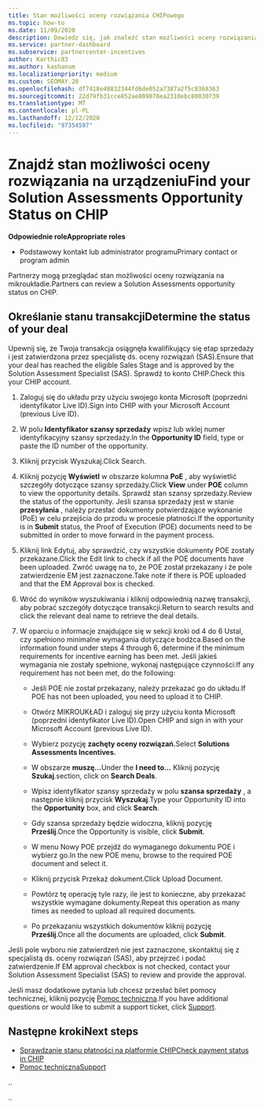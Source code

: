 ```yaml
---
title: Stan możliwości oceny rozwiązania CHIPowego
ms.topic: how-to
ms.date: 11/09/2020
description: Dowiedz się, jak znaleźć stan możliwości oceny rozwiązania na platformie zachęty kanału (MIKROUKŁAD).
ms.service: partner-dashboard
ms.subservice: partnercenter-incentives
author: Karthic83
ms.author: kashanum
ms.localizationpriority: medium
ms.custom: SEOMAY.20
ms.openlocfilehash: df7418e48832344fd6de052a7387a2f5c8368363
ms.sourcegitcommit: 22d79fb31cce852ae809078ea2310ebc80030739
ms.translationtype: MT
ms.contentlocale: pl-PL
ms.lasthandoff: 12/12/2020
ms.locfileid: "97354597"
---
```

# <a name="find-your-solution-assessments-opportunity-status-on-chip"></a><span data-ttu-id="c398e-103">Znajdź stan możliwości oceny rozwiązania na urządzeniu</span><span class="sxs-lookup"><span data-stu-id="c398e-103">Find your Solution Assessments Opportunity Status on CHIP</span></span>

<span data-ttu-id="c398e-104">**Odpowiednie role**</span><span class="sxs-lookup"><span data-stu-id="c398e-104">**Appropriate roles**</span></span>

- <span data-ttu-id="c398e-105">Podstawowy kontakt lub administrator programu</span><span class="sxs-lookup"><span data-stu-id="c398e-105">Primary contact or program admin</span></span>

<span data-ttu-id="c398e-106">Partnerzy mogą przeglądać stan możliwości oceny rozwiązania na mikroukładie.</span><span class="sxs-lookup"><span data-stu-id="c398e-106">Partners can review a Solution Assessments opportunity status on CHIP.</span></span>

## <a name="determine-the-status-of-your-deal"></a><span data-ttu-id="c398e-107">Określanie stanu transakcji</span><span class="sxs-lookup"><span data-stu-id="c398e-107">Determine the status of your deal</span></span>

<span data-ttu-id="c398e-108">Upewnij się, że Twoja transakcja osiągnęła kwalifikujący się etap sprzedaży i jest zatwierdzona przez specjalistę ds. oceny rozwiązań (SAS).</span><span class="sxs-lookup"><span data-stu-id="c398e-108">Ensure that your deal has reached the eligible Sales Stage and is approved by the Solution Assessment Specialist (SAS).</span></span> <span data-ttu-id="c398e-109">Sprawdź to konto CHIP.</span><span class="sxs-lookup"><span data-stu-id="c398e-109">Check this your CHIP account.</span></span>

1. <span data-ttu-id="c398e-110">Zaloguj się do układu przy użyciu swojego konta Microsoft (poprzedni identyfikator Live ID).</span><span class="sxs-lookup"><span data-stu-id="c398e-110">Sign into CHIP with your Microsoft Account (previous Live ID).</span></span>
1. <span data-ttu-id="c398e-111">W polu **Identyfikator szansy sprzedaży** wpisz lub wklej numer identyfikacyjny szansy sprzedaży.</span><span class="sxs-lookup"><span data-stu-id="c398e-111">In the **Opportunity ID** field, type or paste the ID number of the opportunity.</span></span>
3. <span data-ttu-id="c398e-112">Kliknij przycisk Wyszukaj.</span><span class="sxs-lookup"><span data-stu-id="c398e-112">Click Search.</span></span>

1. <span data-ttu-id="c398e-113">Kliknij pozycję **Wyświetl** w obszarze kolumna **PoE** , aby wyświetlić szczegóły dotyczące szansy sprzedaży.</span><span class="sxs-lookup"><span data-stu-id="c398e-113">Click **View** under **POE** column to view the opportunity details.</span></span> <span data-ttu-id="c398e-114">Sprawdź stan szansy sprzedaży.</span><span class="sxs-lookup"><span data-stu-id="c398e-114">Review the status of the opportunity.</span></span> <span data-ttu-id="c398e-115">Jeśli szansa sprzedaży jest w stanie **przesyłania** , należy przesłać dokumenty potwierdzające wykonanie (PoE) w celu przejścia do przodu w procesie płatności.</span><span class="sxs-lookup"><span data-stu-id="c398e-115">If the opportunity is in **Submit** status, the Proof of Execution (POE) documents need to be submitted in order to move forward in the payment process.</span></span>
 
1. <span data-ttu-id="c398e-116">Kliknij link Edytuj, aby sprawdzić, czy wszystkie dokumenty POE zostały przekazane.</span><span class="sxs-lookup"><span data-stu-id="c398e-116">Click the Edit link to check if all the POE documents have been uploaded.</span></span> <span data-ttu-id="c398e-117">Zwróć uwagę na to, że POE został przekazany i że pole zatwierdzenie EM jest zaznaczone.</span><span class="sxs-lookup"><span data-stu-id="c398e-117">Take note if there is POE uploaded and that the EM Approval box is checked.</span></span>
 
1. <span data-ttu-id="c398e-118">Wróć do wyników wyszukiwania i kliknij odpowiednią nazwę transakcji, aby pobrać szczegóły dotyczące transakcji.</span><span class="sxs-lookup"><span data-stu-id="c398e-118">Return to search results and click the relevant deal name to retrieve the deal details.</span></span> 

1. <span data-ttu-id="c398e-119">W oparciu o informacje znajdujące się w sekcji kroki od 4 do 6 Ustal, czy spełniono minimalne wymagania dotyczące bodźca.</span><span class="sxs-lookup"><span data-stu-id="c398e-119">Based on the information found under steps 4 through 6, determine if the minimum requirements for incentive earning has been met.</span></span> <span data-ttu-id="c398e-120">Jeśli jakieś wymagania nie zostały spełnione, wykonaj następujące czynności:</span><span class="sxs-lookup"><span data-stu-id="c398e-120">If any requirement has not been met, do the following:</span></span>
 
     - <span data-ttu-id="c398e-121">Jeśli POE nie został przekazany, należy przekazać go do układu.</span><span class="sxs-lookup"><span data-stu-id="c398e-121">If POE has not been uploaded, you need to upload it to CHIP.</span></span>
 
     - <span data-ttu-id="c398e-122">Otwórz MIKROUKŁAD i zaloguj się przy użyciu konta Microsoft (poprzedni identyfikator Live ID).</span><span class="sxs-lookup"><span data-stu-id="c398e-122">Open CHIP and sign in with your Microsoft Account (previous Live ID).</span></span>
 
     - <span data-ttu-id="c398e-123">Wybierz pozycję **zachęty oceny rozwiązań.**</span><span class="sxs-lookup"><span data-stu-id="c398e-123">Select **Solutions Assessments Incentives.**</span></span>

     - <span data-ttu-id="c398e-124">W obszarze **muszę...**</span><span class="sxs-lookup"><span data-stu-id="c398e-124">Under the **I need to…**</span></span> <span data-ttu-id="c398e-125">Kliknij pozycję **Szukaj**.</span><span class="sxs-lookup"><span data-stu-id="c398e-125">section, click on **Search Deals**.</span></span>

     - <span data-ttu-id="c398e-126">Wpisz identyfikator szansy sprzedaży w polu **szansa sprzedaży** , a następnie kliknij przycisk **Wyszukaj**.</span><span class="sxs-lookup"><span data-stu-id="c398e-126">Type your Opportunity ID into the **Opportunity** box, and click **Search**.</span></span>

     - <span data-ttu-id="c398e-127">Gdy szansa sprzedaży będzie widoczna, kliknij pozycję **Prześlij**.</span><span class="sxs-lookup"><span data-stu-id="c398e-127">Once the Opportunity is visible, click **Submit**.</span></span>
  
     - <span data-ttu-id="c398e-128">W menu Nowy POE przejdź do wymaganego dokumentu POE i wybierz go.</span><span class="sxs-lookup"><span data-stu-id="c398e-128">In the new POE menu, browse to the required POE document and select it.</span></span>

     - <span data-ttu-id="c398e-129">Kliknij przycisk Przekaż dokument.</span><span class="sxs-lookup"><span data-stu-id="c398e-129">Click Upload Document.</span></span>

     - <span data-ttu-id="c398e-130">Powtórz tę operację tyle razy, ile jest to konieczne, aby przekazać wszystkie wymagane dokumenty.</span><span class="sxs-lookup"><span data-stu-id="c398e-130">Repeat this operation as many times as needed to upload all required documents.</span></span>

     - <span data-ttu-id="c398e-131">Po przekazaniu wszystkich dokumentów kliknij pozycję **Prześlij**.</span><span class="sxs-lookup"><span data-stu-id="c398e-131">Once all the documents are uploaded, click **Submit**.</span></span>

<span data-ttu-id="c398e-132">Jeśli pole wyboru nie zatwierdzeń nie jest zaznaczone, skontaktuj się z specjalistą ds. oceny rozwiązań (SAS), aby przejrzeć i podać zatwierdzenie.</span><span class="sxs-lookup"><span data-stu-id="c398e-132">If EM approval checkbox is not checked, contact your Solution Assessment Specialist (SAS) to review and provide the approval.</span></span>
 
<span data-ttu-id="c398e-133">Jeśli masz dodatkowe pytania lub chcesz przesłać bilet pomocy technicznej, kliknij pozycję [Pomoc techniczna](report-problems-with-partner-center.md).</span><span class="sxs-lookup"><span data-stu-id="c398e-133">If you have additional questions or would like to submit a support ticket, click [Support](report-problems-with-partner-center.md).</span></span>

## <a name="next-steps"></a><span data-ttu-id="c398e-134">Następne kroki</span><span class="sxs-lookup"><span data-stu-id="c398e-134">Next steps</span></span>

- [<span data-ttu-id="c398e-135">Sprawdzanie stanu płatności na platformie CHIP</span><span class="sxs-lookup"><span data-stu-id="c398e-135">Check payment status in CHIP</span></span>](chip-payment-status.md)
- [<span data-ttu-id="c398e-136">Pomoc techniczna</span><span class="sxs-lookup"><span data-stu-id="c398e-136">Support</span></span>](report-problems-with-partner-center.md)

<span data-ttu-id="c398e-137">.</span><span class="sxs-lookup"><span data-stu-id="c398e-137">.</span></span>




<span data-ttu-id="c398e-138">.</span><span class="sxs-lookup"><span data-stu-id="c398e-138">.</span></span>





